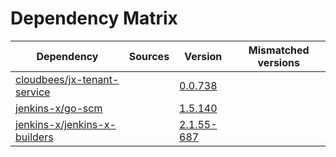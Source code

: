 # Dependency Matrix

Dependency | Sources | Version | Mismatched versions
---------- | ------- | ------- | -------------------
[cloudbees/jx-tenant-service](https://github.com/cloudbees/jx-tenant-service) |  | [0.0.738](https://github.com/cloudbees/jx-tenant-service/releases/tag/v0.0.738) | 
[jenkins-x/go-scm](https://github.com/jenkins-x/go-scm) |  | [1.5.140]() | 
[jenkins-x/jenkins-x-builders](https://github.com/jenkins-x/jenkins-x-builders) |  | [2.1.55-687]() | 
